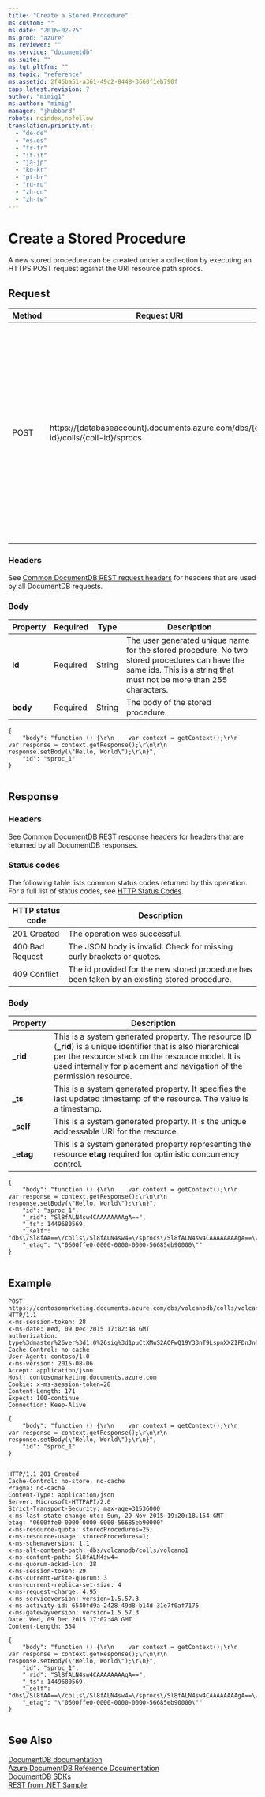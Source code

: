 ```yaml
---
title: "Create a Stored Procedure"
ms.custom: ""
ms.date: "2016-02-25"
ms.prod: "azure"
ms.reviewer: ""
ms.service: "documentdb"
ms.suite: ""
ms.tgt_pltfrm: ""
ms.topic: "reference"
ms.assetid: 2f46ba51-a361-49c2-8448-3660f1eb790f
caps.latest.revision: 7
author: "mimig1"
ms.author: "mimig"
manager: "jhubbard"
robots: noindex,nofollow
translation.priority.mt: 
  - "de-de"
  - "es-es"
  - "fr-fr"
  - "it-it"
  - "ja-jp"
  - "ko-kr"
  - "pt-br"
  - "ru-ru"
  - "zh-cn"
  - "zh-tw"
---
```

# Create a Stored Procedure
  A new stored procedure can be created under a collection by executing an HTTPS POST request against the URI resource path sprocs.  
  
## Request  
  
|Method|Request URI|Description|  
|------------|-----------------|-----------------|  
|POST|https://{databaseaccount}.documents.azure.com/dbs/{db-id}/colls/{coll-id}/sprocs|Note that the {databaseaccount} is the name of the DocumentDB account created under your subscription. The {db-id} value is the user generated name/id of the database where the stored procedure will be created, not the system generated id (rid). The {coll-id} value is the name of the collection where the stored procedure will be created.|  
  
### Headers  
 See [Common DocumentDB REST request headers](common-documentdb-rest-request-headers.md) for headers that are used by all DocumentDB requests.  
  
### Body  
  
|Property|Required|Type|Description|  
|--------------|--------------|----------|-----------------|  
|**id**|Required|String|The user generated unique name for the stored procedure. No two stored procedures can have the same ids. This is a string that must not be more than 255 characters.|  
|**body**|Required|String|The body of the stored procedure.|  
  
```  
{  
    "body": "function () {\r\n    var context = getContext();\r\n    var response = context.getResponse();\r\n\r\n    response.setBody(\"Hello, World\");\r\n}",  
    "id": "sproc_1"  
}  
  
```  
  
## Response  
  
### Headers  
 See [Common DocumentDB REST response headers](common-documentdb-rest-response-headers.md) for headers that are returned by all DocumentDB responses.  
  
### Status codes  
 The following table lists common status codes returned by this operation. For a full list of status codes, see [HTTP Status Codes](https://msdn.microsoft.com/library/azure/dn783364.aspx).  
  
|HTTP status code|Description|  
|----------------------|-----------------|  
|201 Created|The operation was successful.|  
|400 Bad Request|The JSON body is invalid. Check for missing curly brackets or quotes.|  
|409 Conflict|The id provided for the new stored procedure has been taken by an existing stored procedure.|  
  
### Body  
  
|Property|Description|  
|--------------|-----------------|  
|**_rid**|This is a system generated property. The resource ID (**_rid**) is a unique identifier that is also hierarchical per the resource stack on the resource model. It is used internally for placement and navigation of the permission resource.|  
|**_ts**|This is a system generated property. It specifies the last updated timestamp of the resource. The value is a timestamp.|  
|**_self**|This is a system generated property. It is the unique addressable URI for the resource.|  
|**_etag**|This is a system generated property representing the resource **etag** required for optimistic concurrency control.|  
  
```  
{  
    "body": "function () {\r\n    var context = getContext();\r\n    var response = context.getResponse();\r\n\r\n    response.setBody(\"Hello, World\");\r\n}",  
    "id": "sproc_1",  
    "_rid": "Sl8fALN4sw4CAAAAAAAAgA==",  
    "_ts": 1449680569,  
    "_self": "dbs\/Sl8fAA==\/colls\/Sl8fALN4sw4=\/sprocs\/Sl8fALN4sw4CAAAAAAAAgA==\/",  
    "_etag": "\"0600ffe0-0000-0000-0000-56685eb90000\""  
}  
  
```  
  
## Example  
  
```  
POST https://contosomarketing.documents.azure.com/dbs/volcanodb/colls/volcano1/sprocs HTTP/1.1  
x-ms-session-token: 28  
x-ms-date: Wed, 09 Dec 2015 17:02:48 GMT  
authorization: type%3dmaster%26ver%3d1.0%26sig%3d1puCtXMwS2AOFwQ19Y33nT9LspnXXZIFDnJnh%2b%2bOCKk%3d  
Cache-Control: no-cache  
User-Agent: contoso/1.0  
x-ms-version: 2015-08-06  
Accept: application/json  
Host: contosomarketing.documents.azure.com  
Cookie: x-ms-session-token=28  
Content-Length: 171  
Expect: 100-continue  
Connection: Keep-Alive  
  
{  
    "body": "function () {\r\n    var context = getContext();\r\n    var response = context.getResponse();\r\n\r\n    response.setBody(\"Hello, World\");\r\n}",  
    "id": "sproc_1"  
}  
  
```  
  
```  
HTTP/1.1 201 Created  
Cache-Control: no-store, no-cache  
Pragma: no-cache  
Content-Type: application/json  
Server: Microsoft-HTTPAPI/2.0  
Strict-Transport-Security: max-age=31536000  
x-ms-last-state-change-utc: Sun, 29 Nov 2015 19:20:18.154 GMT  
etag: "0600ffe0-0000-0000-0000-56685eb90000"  
x-ms-resource-quota: storedProcedures=25;  
x-ms-resource-usage: storedProcedures=1;  
x-ms-schemaversion: 1.1  
x-ms-alt-content-path: dbs/volcanodb/colls/volcano1  
x-ms-content-path: Sl8fALN4sw4=  
x-ms-quorum-acked-lsn: 28  
x-ms-session-token: 29  
x-ms-current-write-quorum: 3  
x-ms-current-replica-set-size: 4  
x-ms-request-charge: 4.95  
x-ms-serviceversion: version=1.5.57.3  
x-ms-activity-id: 6540fd9a-2428-49d8-b14d-31e7f0af7175  
x-ms-gatewayversion: version=1.5.57.3  
Date: Wed, 09 Dec 2015 17:02:48 GMT  
Content-Length: 354  
  
{  
    "body": "function () {\r\n    var context = getContext();\r\n    var response = context.getResponse();\r\n\r\n    response.setBody(\"Hello, World\");\r\n}",  
    "id": "sproc_1",  
    "_rid": "Sl8fALN4sw4CAAAAAAAAgA==",  
    "_ts": 1449680569,  
    "_self": "dbs\/Sl8fAA==\/colls\/Sl8fALN4sw4=\/sprocs\/Sl8fALN4sw4CAAAAAAAAgA==\/",  
    "_etag": "\"0600ffe0-0000-0000-0000-56685eb90000\""  
}  
  
```  
  
## See Also  
 [DocumentDB documentation](http://azure.microsoft.com/documentation/services/documentdb/)   
 [Azure DocumentDB Reference Documentation](Azure%20DocumentDB%20Reference%20Documentation.md)   
 [DocumentDB SDKs](https://azure.microsoft.com/documentation/articles/documentdb-sdk-dotnet/)   
 [REST from .NET Sample](https://github.com/Azure/azure-documentdb-dotnet/tree/master/samples/rest-from-.net)  
  
  